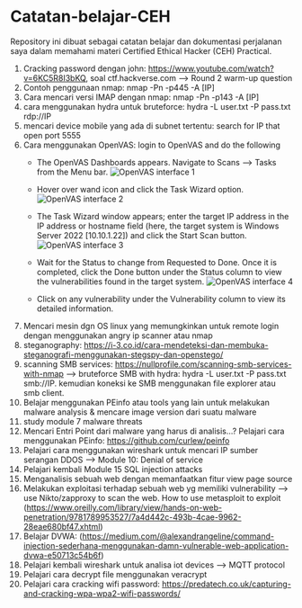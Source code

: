 # Catatan-belajar-CEH
Repository ini dibuat sebagai catatan belajar dan dokumentasi perjalanan saya dalam memahami materi Certified Ethical Hacker (CEH) Practical.

1. Cracking password dengan john: https://www.youtube.com/watch?v=6KC5R8I3bKQ, soal ctf.hackverse.com --> Round 2 warm-up question
2. Contoh penggunaan nmap: nmap -Pn -p445 -A [IP]
3. Cara mencari versi IMAP dengan nmap: nmap -Pn -p143 -A [IP]
4. cara menggunakan hydra untuk bruteforce: hydra -L user.txt -P pass.txt rdp://IP
5. mencari device mobile yang ada di subnet tertentu: search for IP that open port 5555
6. Cara menggunakan OpenVAS: login to OpenVAS and do the following
   -  The OpenVAS Dashboards appears. Navigate to Scans --> Tasks from the Menu bar.
      ![OpenVAS interface 1](https://github.com/user-attachments/assets/20a88f49-9d00-48e9-b0f1-0d7d6140bd19)

   -  Hover over wand icon and click the Task Wizard option.
      ![OpenVAS interface 2](https://github.com/user-attachments/assets/d88d8fbd-1a86-45cd-88c2-8ef5c7949be1)

   -  The Task Wizard window appears; enter the target IP address in the IP address or hostname field (here, the target system is Windows Server 2022 [10.10.1.22]) and click the Start Scan button.
      ![OpenVAS interface 3](https://github.com/user-attachments/assets/52060a7a-2a4f-400c-a9ac-5bfba4d78efc)

   - Wait for the Status to change from Requested to Done. Once it is completed, click the Done button under the Status column to view the vulnerabilities found in the target system.
     ![OpenVAS interface 4](https://github.com/user-attachments/assets/28cbf9e0-f4c1-4cf1-ae97-4eb3d4ec0f6c)

   - Click on any vulnerability under the Vulnerability column to view its detailed information.
 7. Mencari mesin dgn OS linux yang memungkinkan untuk remote login dengan menggunakan angry ip scanner atau nmap
 8. steganography: https://i-3.co.id/cara-mendeteksi-dan-membuka-steganografi-menggunakan-stegspy-dan-openstego/
 9. scanning SMB services: https://nullprofile.com/scanning-smb-services-with-nmap --> bruteforce SMB with hydra: hydra -L user.txt -P pass.txt smb://IP. kemudian koneksi ke SMB menggunakan file explorer atau smb client.
 10. Belajar menggunakan PEinfo atau tools yang lain untuk melakukan malware analysis & mencare image version dari suatu malware
 11. study module 7 malware threats
 12. Mencari Entri Point dari malware yang harus di analisis...? Pelajari cara menggunakan PEinfo: https://github.com/curlew/peinfo
 13. Pelajari cara menggunakan wireshark untuk mencari IP sumber serangan DDOS --> Module 10: Denial of service
 14. Pelajari kembali Module 15 SQL injection attacks
 15. Menganalisis sebuah web dengan memanfaatkan fitur view page source
 16. Melakukan exploitasi terhadap sebuah web yg memiliki vulnerability --> use Nikto/zapproxy to scan the web.  How to use metasploit to exploit (https://www.oreilly.com/library/view/hands-on-web-penetration/9781789953527/7a4d442c-493b-4cae-9962-28eae680bf47.xhtml)
 17. Belajar DVWA: (https://medium.com/@alexandrangeline/command-injection-sederhana-menggunakan-damn-vulnerable-web-application-dvwa-e50713c54b6f)
 18. Pelajari kembali wireshark untuk analisa iot devices --> MQTT protocol
 19. Pelajari cara decrypt file menggunakan veracrypt
 20. Pelajari cara cracking wifi password: https://predatech.co.uk/capturing-and-cracking-wpa-wpa2-wifi-passwords/
